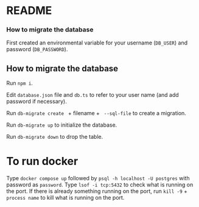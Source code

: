 # README

<!-- add a shopping list which will add item to current stock when ticked off -->
<!-- when item it used from current stock ask if I want to add it to shopping list and if yes add it if not put it in the waiting pile of shopping list -->
<!-- add best buy/use buy date to the ingredient so I know how fast I should use it up -->
<!-- add a how much product is left state and also need to figure out a way to add an item to the shopping list when there is still some left so it needs to appear in current stock and shopping list if I want to buy it again immediately -->
<!-- order list of ingredients into categories and I can add ingredient to that category like fruit, veg, grains, pulses, condiments... and clasify type of vegetable such as:
Leafy green – lettuce, spinach and silverbeet.
Cruciferous – cabbage, cauliflower, Brussels sprouts and broccoli.
Marrow – pumpkin, cucumber and zucchini.
Root – potato, sweet potato and yam.
Edible plant stem – celery and asparagus.
Allium – onion, garlic and shallot. ????-->
<!-- add edit ingredients functionality -->
<!-- query data by category or select each category from full list on the front end ??? -->

### How to migrate the database

First created an environmental variable for your username (`DB_USER`) and password (`DB_PASSWORD`).

## How to migrate the database

Run `npm i`.

Edit `database.json` file and `db.ts` to refer to your user name (and add password if necessary).

Run `db-migrate create ` + filename + ` --sql-file` to create a migration.

Run `db-migrate up` to initialize the database.

Run `db-migrate down` to drop the table.

<!-- {"ENV":"DB_USER"} -->
<!-- "password": {"ENV":"DB_PWD"}, -->

# To run docker

Type `docker compose up` followed by `psql -h localhost -U postgres` with password as `password`.
Type `lsof -i tcp:5432` to check what is running on the port.
If there is already something running on the port, run `kill -9` + `process name` to kill what is running on the port.
